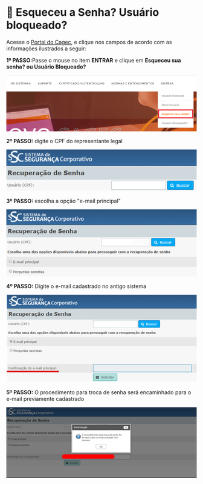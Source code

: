 # 🔐 Esqueceu a Senha? Usuário bloqueado?

Acesse o [Portal do Cagec](https://app.gitbook.com/s/-Lz3vtvsJLmY9bJtxnM8/WWW.PORTALCAGEC.MG.GOV.BR), e clique nos campos de acordo com as informações ilustrados a seguir:

**1º PASSO:**&#x50;asse o mouse no item **ENTRAR** e clique em **Esqueceu sua senha? ou Usuário Bloqueado?**



![](<.gitbook/assets/image (79).png>)

**2º PASSO:** digite o CPF do representante legal

![](<.gitbook/assets/image (19) (1).png>)

**3º PASSO:** escolha a opção "e-mail principal"

![](<.gitbook/assets/image (20) (1).png>)

**4º PASSO:** Digite o e-mail cadastrado no antigo sistema

![](<.gitbook/assets/image (21) (1).png>)

**5º PASSO:** O procedimento para troca de senha será encaminhado para o e-mail previamente cadastrado

![](.gitbook/assets/Screenshot_9.png)
